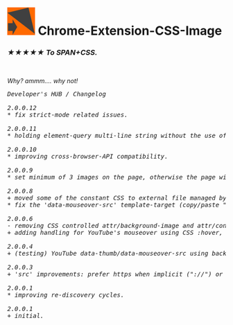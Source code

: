 <h1><img src="resources/icon.png" height="64" width="64"/> Chrome-Extension-CSS-Image</h1>

<h3><em>★★★★★ To SPAN+CSS.</h3>

<img width="0" height="0" src="resources/screenshot_1.png"/>

Why?
ammm.... why not!

<pre>
Developer's HUB / Changelog

2.0.0.12
* fix strict-mode related issues.

2.0.0.11
* holding element-query multi-line string without the use of multiline method.

2.0.0.10
* improving cross-browser-API compatibility.

2.0.0.9
* set minimum of 3 images on the page, otherwise the page will not be handled.

2.0.0.8
+ moved some of the constant CSS to external file managed by the extension.
* fix the 'data-mouseover-src' template-target (copy/paste "made it" data-thumb... :/).

2.0.0.6
- removing CSS controlled attr/background-image and attr/content w/ and w/o ::before/::after since attr(url(...)) can not be used... :(
+ adding handling for YouTube's mouseover using CSS :hover, by writing an additional rule for overriding (properly) the image, while ':hover' to the WebP/"animated gif" resource. Cool!

2.0.0.4
+ (testing) YouTube data-thumb/data-mouseover-src using background-image/attr without (for now) :after/background-image/attr  or classic :after/content/attr combination.

2.0.0.3
+ 'src' improvements: prefer https when implicit ("://") or a secure-domain, YouTube: use data-thumb.

2.0.0.1
* improving re-discovery cycles.

2.0.0.1
+ initial.
</pre>

<br/>

<!-- <a href="https://paypal.me/e1adkarak0"><img src="https://www.paypalobjects.com/webstatic/mktg/Logo/pp-logo-100px.png" alt="PayPal Donation"></a> -->
